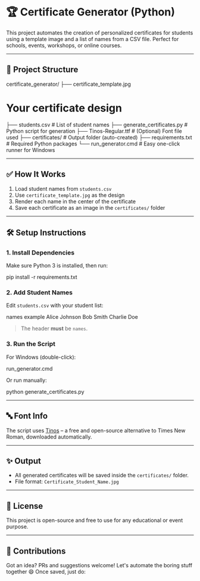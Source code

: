 # 🏆 Certificate Generator (Python)

This project automates the creation of personalized certificates for students using a template image and a list of names from a CSV file. Perfect for schools, events, workshops, or online courses.

---

## 📂 Project Structure

certificate_generator/ 
├── certificate_template.jpg
# Your certificate design
  ├── students.csv # List of student names 
  ├── generate_certificates.py # Python script for generation 
  ├── Tinos-Regular.ttf # (Optional) Font file used 
  ├── certificates/ # Output folder (auto-created)
  ├── requirements.txt # Required Python packages 
  └── run_generator.cmd # Easy one-click runner for Windows


---

## ✅ How It Works

1. Load student names from `students.csv`
2. Use `certificate_template.jpg` as the design
3. Render each name in the center of the certificate
4. Save each certificate as an image in the `certificates/` folder

---

## 🛠️ Setup Instructions

### 1. Install Dependencies

Make sure Python 3 is installed, then run:

pip install -r requirements.txt

### 2. Add Student Names

Edit `students.csv` with your student list:

names  example Alice Johnson Bob Smith Charlie Doe


> The header **must** be `names`.

### 3. Run the Script

For Windows (double-click):

run_generator.cmd


Or run manually:

python generate_certificates.py


---

## 🔤 Font Info

The script uses [Tinos](https://fonts.google.com/specimen/Tinos) – a free and open-source alternative to Times New Roman, downloaded automatically.

---

## ✨ Output

- All generated certificates will be saved inside the `certificates/` folder.
- File format: `Certificate_Student_Name.jpg`

---

## 📄 License

This project is open-source and free to use for any educational or event purpose.

---

## 🤝 Contributions

Got an idea? PRs and suggestions welcome! Let's automate the boring stuff together 😄
Once saved, just do:
